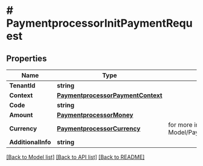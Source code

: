 # # PaymentprocessorInitPaymentRequest


## Properties 


Name | Type | Description | Notes
------------ | ------------- | ------------- | -------------
**TenantId**| **string** |   |
**Context**| [**PaymentprocessorPaymentContext**](PaymentprocessorPaymentContext.md) |   | [optional]
**Code**| **string** |   |
**Amount**| [**PaymentprocessorMoney**](PaymentprocessorMoney.md) |   | [optional]
**Currency**| [**PaymentprocessorCurrency**](PaymentprocessorCurrency.md) |  for more information please, see Model/PaymentprocessorCurrency.php  | [optional] [default to PAYMENTPROCESSORCURRENCY_XXX]
**AdditionalInfo**| **string** |   | [optional]


[[Back to Model list]](../../README.md#models) [[Back to API list]](../../README.md#endpoints) [[Back to README]](../../README.md)

